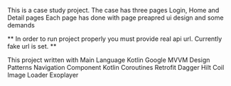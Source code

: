 This is a case study project.
The case has three pages Login, Home and Detail pages
Each page has done with page preapred ui design and some demands

** In order to run project properly you must provide real api url. Currently fake url is set. **

This project written with
Main Language Kotlin
Google MVVM Design Patterns
Navigation Component
Kotlin Coroutines
Retrofit
Dagger Hilt
Coil Image Loader
Exoplayer
